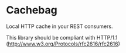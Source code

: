 # Cachebag

Local HTTP cache in your REST consumers.

This library should be compliant with HTTP/1.1 (http://www.w3.org/Protocols/rfc2616/rfc2616)
